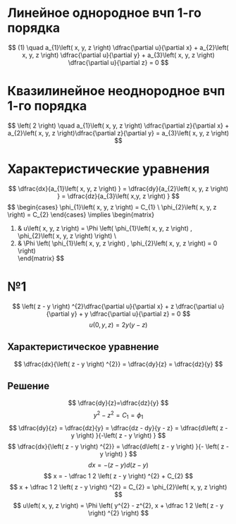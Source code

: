 # Линейное однородное вчп 1-го порядка
$$
(1) \quad  a_{1}\left( x, y, z \right) \dfrac{\partial u}{\partial x} + a_{2}\left( x, y, z \right) \dfrac{\partial u}{\partial y} + a_{3}\left( x, y, z \right) \dfrac{\partial u}{\partial z} = 0
$$
# Квазилинейное неоднородное вчп 1-го порядка
$$
\left( 2 \right)  \quad a_{1}\left( x, y, z \right) \dfrac{\partial z}{\partial x} + a_{2}\left( x, y, z \right)\dfrac{\partial z}{\partial y}  = a_{3}\left( x, y, z \right)  
$$
# Характеристические уравнения
$$
\dfrac{dx}{a_{1}\left( x, y, z \right) } = \dfrac{dy}{a_{2}\left( x, y, z \right) } = \dfrac{dz}{a_{3}\left( x,y, z \right) }
$$
$$
\begin{cases}
\phi_{1}\left( x, y, z \right) = C_{1} \\
\phi_{2}\left( x, y, z \right) = C_{2}
\end{cases} \implies \begin{matrix}
1) & u\left( x, y, z \right) = \Phi \left( \phi_{1}\left( x, y, z \right) , \phi_{2}\left( x, y, z \right)  \right) \\
2)  & \Phi \left( \phi_{1}\left( x, y, z \right) , \phi_{2}\left( x, y, z \right) = 0 \right)  
\end{matrix}
$$
# №1
$$
\left( z - y \right) ^{2}\dfrac{\partial u}{\partial x} + z \dfrac{\partial u}{\partial y} + y \dfrac{\partial u}{\partial z} = 0
$$
$$
u\left( 0, y, z \right) = 2y\left( y - z \right) 
$$
## Характеристическое уравнение
$$
\dfrac{dx}{\left( z - y \right) ^{2}} = \dfrac{dy}{z} = \dfrac{dz}{y}
$$
## Решение
$$
\dfrac{dy}{z}=\dfrac{dz}{y}
$$
$$
y^{2} - z^{2} = C_{1} = \phi_{1}
$$
$$
\dfrac{dy}{z} = \dfrac{dz}{y} = \dfrac{dz - dy}{y - z} = \dfrac{d\left( z - y \right) }{-\left( z - y \right) }
$$
$$
\dfrac{dx}{\left( z - y \right) ^{2}} = \dfrac{d\left( z - y \right) }{- \left( z - y \right) }
$$
$$
dx = -\left( z - y \right) d\left( z - y \right)
$$
$$
x = - \dfrac 1 2 \left( z - y \right) ^{2} + C_{2}
$$
$$
x + \dfrac 1 2 \left( z - y \right) ^{2} = C_{2} = \phi_{2}\left( x, y, z \right) 
$$
$$
u\left( x, y, z \right) = \Phi \left( y^{2} - z^{2}, x + \dfrac 1 2 \left( z - y \right) ^{2} \right) 
$$
